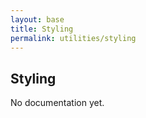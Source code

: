```yaml
---
layout: base
title: Styling
permalink: utilities/styling
---
```


## Styling

<p class="hint hint--error">No documentation yet.</p>
